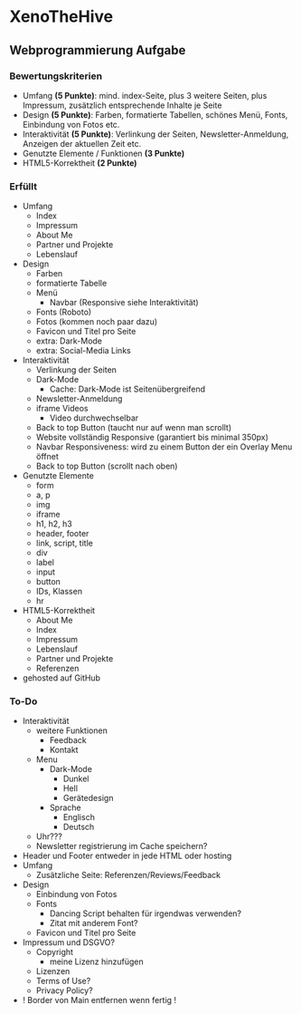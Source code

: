 # XenoTheHive

## Webprogrammierung Aufgabe
### Bewertungskriterien
* Umfang **(5 Punkte)**: mind. index-Seite, plus 3 weitere Seiten, plus Impressum, zusätzlich entsprechende Inhalte je Seite 
* Design **(5 Punkte)**: Farben, formatierte Tabellen, schönes Menü, Fonts, Einbindung von Fotos etc. 
* Interaktivität **(5 Punkte)**: Verlinkung der Seiten, Newsletter-Anmeldung, Anzeigen der aktuellen Zeit etc. 
* Genutzte Elemente / Funktionen **(3 Punkte)**
* HTML5-Korrektheit **(2 Punkte)**
### Erfüllt
* Umfang
    * Index
    * Impressum
    * About Me
    * Partner und Projekte
    * Lebenslauf
* Design
    * Farben
    * formatierte Tabelle
    * Menü
        * Navbar (Responsive siehe Interaktivität)
    * Fonts (Roboto)
    * Fotos (kommen noch paar dazu)
    * Favicon und Titel pro Seite
    * extra: Dark-Mode
    * extra: Social-Media Links
* Interaktivität
    * Verlinkung der Seiten
    * Dark-Mode
        * Cache: Dark-Mode ist Seitenübergreifend
    * Newsletter-Anmeldung
    * iframe Videos
        * Video durchwechselbar
    * Back to top Button (taucht nur auf wenn man scrollt)
    * Website vollständig Responsive (garantiert bis minimal 350px)
    * Navbar Responsiveness: wird zu einem Button der ein Overlay Menu öffnet
    * Back to top Button (scrollt nach oben)
* Genutzte Elemente
    * form
    * a, p
    * img
    * iframe
    * h1, h2, h3
    * header, footer
    * link, script, title
    * div
    * label
    * input
    * button
    * IDs, Klassen
    * hr
* HTML5-Korrektheit
    * About Me
    * Index
    * Impressum
    * Lebenslauf
    * Partner und Projekte
    * Referenzen
* gehosted auf GitHub
### To-Do
* Interaktivität
    * weitere Funktionen
        * Feedback
        * Kontakt
    * Menu
        * Dark-Mode
            * Dunkel
            * Hell
            * Gerätedesign
        * Sprache
            * Englisch
            * Deutsch
    * Uhr???
    * Newsletter registrierung im Cache speichern?
* Header und Footer entweder in jede HTML oder hosting
* Umfang
    * Zusätzliche Seite: Referenzen/Reviews/Feedback
* Design
    * Einbindung von Fotos
    * Fonts
        * Dancing Script behalten für irgendwas verwenden?
        * Zitat mit anderem Font?
    * Favicon und Titel pro Seite
* Impressum und DSGVO?
    * Copyright
        * meine Lizenz hinzufügen
    * Lizenzen
    * Terms of Use?
    * Privacy Policy?
* ! Border von Main entfernen wenn fertig !

